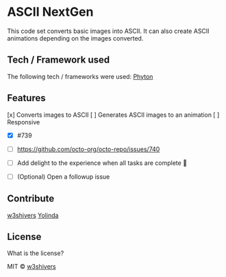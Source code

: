 # ASCII NextGen
This code set converts basic images into ASCII. It can also create ASCII animations depending on the images converted. 

## Tech / Framework used
The following tech / frameworks were used:
<a href="">Phyton</a>

## Features
[x] Converts images to ASCII
[ ] Generates ASCII images to an animation
[ ] Responsive

- [x] #739
- [ ] https://github.com/octo-org/octo-repo/issues/740
- [ ] Add delight to the experience when all tasks are complete :tada:

- [ ] \(Optional) Open a followup issue


## Contribute
<a href="#">w3shivers</a>
<a href="#">Yolinda</a>

## License
What is the license?

MIT © <a href="#">w3shivers</a>
